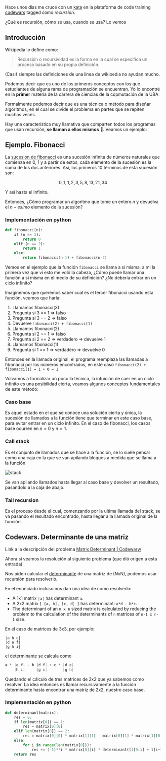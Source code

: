 [title]: <> (Recusión)
[category]: <> (algorithms)
[date]: <> (2022/06/30)
[pandoc]: <> (--mathjax)

Hace unos días me crucé con un [kata](https://docs.codewars.com/concepts/kata/) en la plataforma de code training [codewars](https://www.codewars.com/about) tagged como _recursion._

¿Qué es recursión, cómo se usa, cuando se usa? Lo vemos

## Introducción

Wikipedia lo define como:

> Recursión o recursividad es la forma en la cual se especifica un proceso basado en su propia definición.

(Casi) siempre las definiciones de una linea de wikipedia no ayudan mucho.

Podemos decir que es uno de los primeros conceptos con los que estudiantes de alguna rama de programación se encuentran. Yo lo encontré en la **primer** materia de la carrera de ciencias de la copmutación de la UBA.

Formalmente podemos decir que es una técnica o método para diseñar algoritmos, en el cual se divide el problema en partes que se repiten muchas veces.

Hay una característica muy llamativa que comparten todos los programas que usan recursión, **se llaman a ellos mismos** 🤯. Veamos un ejemplo:

## Ejemplo. Fibonacci

La [sucesion de fibonacci](https://economipedia.com/definiciones/sucesion-de-fibonacci.html) es una sucesión infinita de números naturales que comienza en 0, 1 y a partir de estos, cada elemento de la sucesión es la suma de los dos anteriores. Así, los primeros 10 términos de esta sucesión son:

$$
0,1,1,2,3,5,8,13,21,34
$$

Y así hasta el infinito.

Entonces, ¿Cómo programar un algoritmo que tome un entero $n$ y devuelva el $n-esimo$ elemento de la sucesión?

### Implementación en python

```python
def fibonacci(n):
	if (n == 1):
		return 0
	elif (n == 2):
		return 1
	else:
		return fibonacci(n-1) + fibonacci(n-2)
```

Vemos en el ejemplo que la función `fibonacci` se llama a sí misma, a mi la primera vez que vi esto me voló la cabeza, ¿Cómo puede llamar una función a si misma en el medio de su definición? ¿No debería entrar en un ciclo infinito?

Imaginemos que queremos saber cual es el tercer fibonacci usando esta función, veamos que haría:

1. Llamamos fibonacci(3)
2. Pregunta si 3 == 1 ⇒ falso
3. Pregunta si 3 == 2 ⇒ falso
4. Devuelve `fibonacci(2) + fibonacci(1)`
5. Llamamos fibonacci(2)
6. Pregunta si 2 == 1 ⇒ falso
7. Pregunta si 2 == 2 ⇒ verdadero ⇒ devuelve 1
8. Llamamos fibonacci(1)
9. Pregunta si 1 == 1 ⇒ verdadero ⇒ devuelve 0

Entonces en la llamada original, el programa reemplaza las llamadas a fibonacci por los números encontrados, en este caso `fibonacci(2) + fibonacci(1) = 1 + 0 = 1`

Volvamos a formalizar un poco la técnica, la intuición de caer en un ciclo infinito es una posibilidad cierta, veamos algunos conceptos fundamentales de este método:

### Caso base

Es aquel estado en el que se conoce una solución cierta y única, la sucesión de llamados a la función tiene que terminar en este caso base, para evitar entrar en un ciclo infinito. En el caso de fibonacci, los casos base ocurren en $n = 0$ y $n = 1$.

### Call stack

Es el conjunto de llamados que se hace a la función, se lo suele pensar como una caja en la que se van apilando bloques a medida que se llama a la función.

![stack](../../../../../images/2.png)

Se van apilando llamados hasta llegar al caso base y devolver un resultado, pasandolo a la caja de abajo.

### Tail recursion

Es el proceso desde el cual, comenzando por la ultima llamada del stack, se va pasando el resultado encontrado, hasta llegar a la llamada original de la función.

## Codewars. Determinante de una matriz

Link a la descripción del problema [Matrix Determinant | Codewarw](https://www.codewars.com/kata/52a382ee44408cea2500074c)

Ahora sí veamos la resolución al siguiente problema (que dió origen a esta entrada)

Nos piden calcular el [determinante](https://www.mathsisfun.com/algebra/matrix-determinant.html) de una matriz de (NxN), podemos usar recursión para resolverlo.

En el enunciado incluso nos dan una idea de como resolverlo:

- A 1x1 matrix `|a|` has determinant `a`.
- A 2x2 matrix `[ [a, b], [c, d] ]` has determinant: `a*d - b*c`.
- The determinant of an `n x n` sized matrix is calculated by reducing the problem to the calculation of the determinants of `n` matrices of `n-1 x n-1` size.

En el caso de matrices de 3x3, por ejemplo:

```
|a b c|
|d e f|
|g h i|
```

el determinante se calcula como

```python
a * |e f| - b |d f| + c * |d e|
    |h i|     |g i|       |g h|
```

Quedando el cálculo de tres matrices de 2x2 que ya sabemos como resolver. La idea entonces es llamar recursivamente a la función determinante hasta encontrar una matriz de 2x2, nuestro caso base.

### Implementación en python

```python
def determinant(matrix):
    res = 0;
    if len(matrix[0]) == 1:
        res = matrix[0][0]
    elif len(matrix[0]) == 2:
        res = matrix[0][0] * matrix[1][1] - matrix[0][1] * matrix[1][0]
    else:
        for i in range(len(matrix[0])):
            res += (-1)**i * matrix[0][i] * determinant([l[0:i] + l[i+1:] for l in matrix[1:]])
    return res
```
